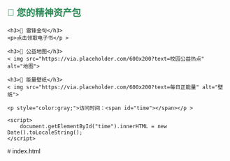 <!DOCTYPE html>
<html>
<head>
    <title>精神财富VIP</title>
    <style>
        body { font-family: Arial, sans-serif; padding: 20px; }
        h2 { color: #2E8B57; }
        img { max-width: 100%; }
    </style>
</head>
<body>
    <h2>🎉 您的精神资产包</h2>
    
    <h3>📖 雷锋金句</h3>
    <p>点击领取电子书</p >

    <h3>📍 公益地图</h3>
    < img src="https://via.placeholder.com/600x200?text=校园公益热点" alt="地图">

    <h3>🌈 能量壁纸</h3>
    < img src="https://via.placeholder.com/600x200?text=每日正能量" alt="壁纸">

    <p style="color:gray;">访问时间：<span id="time"></span></p >

    <script>
        document.getElementById("time").innerHTML = new Date().toLocaleString();
    </script>
</body>
</html># index.html
